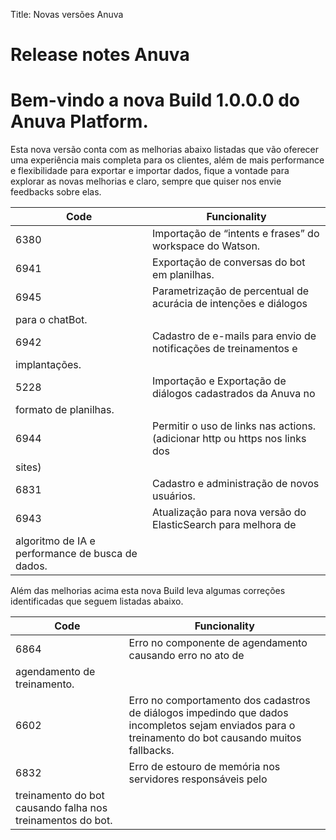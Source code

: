 Title: Novas versões Anuva
# Release notes Anuva

# Bem-vindo a nova Build 1.0.0.0 do Anuva Platform.

Esta nova versão conta com as melhorias abaixo listadas que vão oferecer
uma experiência mais completa para os clientes, além de mais performance e
flexibilidade para exportar e importar dados, fique a vontade para explorar as
novas melhorias e claro, sempre que quiser nos envie feedbacks sobre elas.

|Code|Funcionality|
|--------------|------------------|
|6380|Importação de “intents e frases” do workspace do Watson.|
|6941|Exportação de conversas do bot em planilhas.|
|6945|Parametrização de percentual de acurácia de intenções e diálogos
para o chatBot.|
|6942|Cadastro de e-mails para envio de notificações de treinamentos e
implantações.|
|5228|Importação e Exportação de diálogos cadastrados da Anuva no
formato de planilhas.|
|6944|Permitir o uso de links nas actions. (adicionar http ou https nos links dos
sites)|
|6831|Cadastro e administração de novos usuários.|
|6943|Atualização para nova versão do ElasticSearch para melhora de
algoritmo de IA e performance de busca de dados.|

Além das melhorias acima esta nova Build leva algumas correções identificadas que
seguem listadas abaixo.

|Code|Funcionality|
|--------------|------------------|
|6864|Erro no componente de agendamento causando erro no ato de
agendamento de treinamento.|
|6602|Erro no comportamento dos cadastros de diálogos impedindo que dados incompletos sejam enviados para o treinamento do bot causando muitos fallbacks.|
|6832|Erro de estouro de memória nos servidores responsáveis pelo
treinamento do bot causando falha nos treinamentos do bot.|